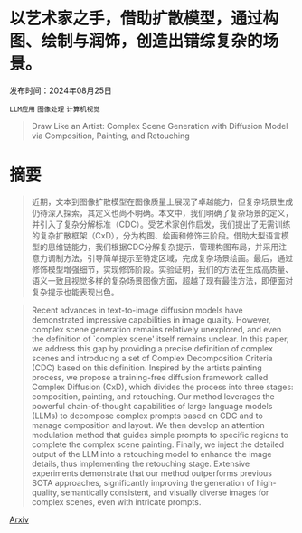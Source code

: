 # 以艺术家之手，借助扩散模型，通过构图、绘制与润饰，创造出错综复杂的场景。

发布时间：2024年08月25日

`LLM应用` `图像处理` `计算机视觉`

> Draw Like an Artist: Complex Scene Generation with Diffusion Model via Composition, Painting, and Retouching

# 摘要

> 近期，文本到图像扩散模型在图像质量上展现了卓越能力，但复杂场景生成仍待深入探索，其定义也尚不明确。本文中，我们明确了复杂场景的定义，并引入了复杂分解标准（CDC）。受艺术家创作启发，我们提出了无需训练的复杂扩散框架（CxD），分为构图、绘画和修饰三阶段。借助大型语言模型的思维链能力，我们根据CDC分解复杂提示，管理构图布局，并采用注意力调制方法，引导简单提示至特定区域，完成复杂场景绘画。最后，通过修饰模型增强细节，实现修饰阶段。实验证明，我们的方法在生成高质量、语义一致且视觉多样的复杂场景图像方面，超越了现有最佳方法，即便面对复杂提示也能表现出色。

> Recent advances in text-to-image diffusion models have demonstrated impressive capabilities in image quality. However, complex scene generation remains relatively unexplored, and even the definition of `complex scene' itself remains unclear. In this paper, we address this gap by providing a precise definition of complex scenes and introducing a set of Complex Decomposition Criteria (CDC) based on this definition. Inspired by the artists painting process, we propose a training-free diffusion framework called Complex Diffusion (CxD), which divides the process into three stages: composition, painting, and retouching. Our method leverages the powerful chain-of-thought capabilities of large language models (LLMs) to decompose complex prompts based on CDC and to manage composition and layout. We then develop an attention modulation method that guides simple prompts to specific regions to complete the complex scene painting. Finally, we inject the detailed output of the LLM into a retouching model to enhance the image details, thus implementing the retouching stage. Extensive experiments demonstrate that our method outperforms previous SOTA approaches, significantly improving the generation of high-quality, semantically consistent, and visually diverse images for complex scenes, even with intricate prompts.

[Arxiv](https://arxiv.org/abs/2408.13858)